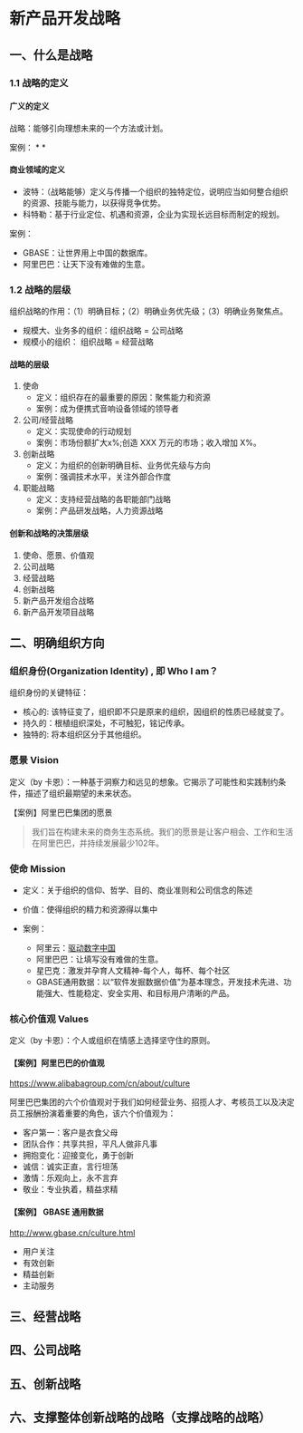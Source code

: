 # 新产品开发战略

## 一、什么是战略

### 1.1 战略的定义

#### 广义的定义

战略：能够引向理想未来的一个方法或计划。

案例：
* 
*

#### 商业领域的定义

* 波特：（战略能够）定义与传播一个组织的独特定位，说明应当如何整合组织的资源、技能与能力，以获得竞争优势。
* 科特勒：基于行业定位、机遇和资源，企业为实现长远目标而制定的规划。

案例：

* GBASE：让世界用上中国的数据库。
* 阿里巴巴：让天下没有难做的生意。

### 1.2 战略的层级

组织战略的作用：（1）明确目标；（2）明确业务优先级；（3）明确业务聚焦点。

* 规模大、业务多的组织：组织战略 = 公司战略
* 规模小的组织： 组织战略 = 经营战略

#### 战略的层级

1. 使命
    * 定义：组织存在的最重要的原因：聚焦能力和资源
    * 案例：成为便携式音响设备领域的领导者
2. 公司/经营战略
    * 定义：实现使命的行动规划
    * 案例：市场份额扩大x%;创造 XXX 万元的市场；收入增加 X%。
3. 创新战略
    * 定义：为组织的创新明确目标、业务优先级与方向
    * 案例：强调技术水平，关注外部合作度
4. 职能战略
    * 定义：支持经营战略的各职能部门战略
    * 案例：产品研发战略，人力资源战略

#### 创新和战略的决策层级

1. 使命、愿景、价值观
2. 公司战略
3. 经营战略
4. 创新战略
5. 新产品开发组合战略
6. 新产品开发项目战略

## 二、明确组织方向

### 组织身份(Organization Identity) , 即 Who I am？

组织身份的关键特征：

* 核心的: 该特征变了，组织即不只是原来的组织，因组织的性质已经就变了。
* 持久的：根植组织深处，不可触犯，铭记传承。
* 独特的: 将本组织区分于其他组织。

### 愿景 Vision

定义（by 卡恩）：一种基于洞察力和远见的想象。它揭示了可能性和实践制约条件，描述了组织最期望的未来状态。

【案例】阿里巴巴集团的愿景
> 我们旨在构建未来的商务生态系统。我们的愿景是让客户相会、工作和生活在阿里巴巴，并持续发展最少102年。

### 使命 Mission

* 定义：关于组织的信仰、哲学、目的、商业准则和公司信念的陈述
* 价值：使得组织的精力和资源得以集中
* 案例：

    * 阿里云：[驱动数字中国](https://www.aliyun.com/about/?spm=5176.7920199.709495.1.65e77d4cQs3Nd2)
    * 阿里巴巴：让填写没有难做的生意。
    * 星巴克：激发并孕育人文精神-每个人，每杯、每个社区
    * GBASE通用数据：以“软件发掘数据价值”为基本理念，开发技术先进、功能强大、性能稳定、安全实用、和目标用户清晰的产品。

### 核心价值观 Values

定义（by 卡恩）：个人或组织在情感上选择坚守住的原则。

#### 【案例】阿里巴巴的价值观

<https://www.alibabagroup.com/cn/about/culture>

阿里巴巴集团的六个价值观对于我们如何经营业务、招揽人才、考核员工以及决定员工报酬扮演着重要的角色，该六个价值观为：

* 客户第一：客户是衣食父母
* 团队合作：共享共担，平凡人做非凡事
* 拥抱变化：迎接变化，勇于创新
* 诚信：诚实正直，言行坦荡
* 激情：乐观向上，永不言弃
* 敬业：专业执着，精益求精

#### 【案例】 GBASE 通用数据

<http://www.gbase.cn/culture.html>

* 用户关注
* 有效创新
* 精益创新
* 主动服务

## 三、经营战略

## 四、公司战略

## 五、创新战略

## 六、支撑整体创新战略的战略（支撑战略的战略）